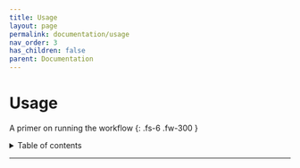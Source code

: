 ```yaml
---
title: Usage
layout: page
permalink: documentation/usage
nav_order: 3
has_children: false
parent: Documentation
---
```


# Usage

A primer on running the workflow
{: .fs-6 .fw-300 }



<details markdown="block">
  <summary>
    Table of contents
  </summary>
  {: .text-delta }
1. TOC
{:toc}
</details>

---